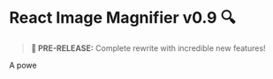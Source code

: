 # React Image Magnifier v0.9 🔍

> **🚀 PRE-RELEASE:** Complete rewrite with incredible new features!

A powe